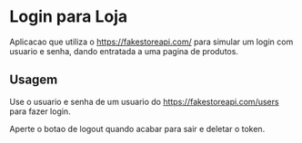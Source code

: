 
# Login para Loja

Aplicacao que utiliza o https://fakestoreapi.com/ para simular um login com usuario e senha, dando entratada a uma pagina de produtos.


## Usagem

Use o usuario e senha de um usuario do https://fakestoreapi.com/users para fazer login.

Aperte o botao de logout quando acabar para sair e deletar o token.




